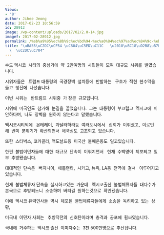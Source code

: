 ```yaml
---
Views:
- '8'
author: Jihee Jeong
date: 2017-02-23 10:56:59
id: 28912
image: /wp-content/uploads/2017/02/2.0-14.jpg
imagef: 2017-02-28912.jpg
permalink: /%eb%a9%95%ec%8b%9c%ec%bd%94-%ec%a0%84%ec%97%ad%ec%84%9c-%eb%b0%98%ed%8a%b8%eb%9f%bc%ed%94%84-%ec%8b%9c%ec%9c%84/
title: "\uBA55\uC2DC\uCF54 \uC804\uC5ED\uC11C   \u2018\uBC18\uD2B8\uB7FC\uD504\u2019\
  \  \uC2DC\uC704"
---
```


수도 멕시코  시티의  중심가에  약  2만여명의  시민들이  모여  대규모  시위를  벌였습니다.

시위자들은   트럼프 대통령의  국경장벽  설치등에  반발하는   구호가  적힌  현수막을 들고  행진에  나섰습니다.

이번  시위는   반트럼프  시위중  가 장큰  규모입니다.

시위에  미국인도  참가해  눈길을  끌었습니다.  그는  대통령이  부끄럽고  멕시코에  미안하다며,  나도  장벽을  원하지  않는다고  말했습니다.

멕시코시티외에   몬테레이,  과달라하라등  여러도시에서   집회가  이뤄졌고,  이로인해  반미  분위기가  확산되면서  애국심도  고조되고  있습니다.

또한  스타벅스, 코카콜라, 맥도날드등  미국산  불매운동도  일고있습니다.

한편  불법이민자들에  대한  대규모  단속이  이뤄지면서   현재  수백명이  체포되고  일부  추방됐습니다.

대대적인  단속은   버지니아,  애틀랜타,  시카고, 뉴욕, LA등  전역에  걸쳐   이루어지고있습니다.

현재  불법체류자 단속을  실시하고있는  가운데   멕시코출신  불법체류자들  대다수가  본국으로  추방되느니  소송하며  버티길  원하는것으로  확인됐습니다.

이에  멕시코 유력인사들  역시  체포된  불법체류자들에게  소송을  독려하고  있는  상황,

미국내  이민자 사회는   추방작전의  신호탄이라며  충격과  공포에  휩싸였습니다.

국내에  거주하는  멕시코 출신  이미자수는  3천 500만명으로  추산됩니다.

&nbsp;

&nbsp;

&nbsp;

&nbsp;